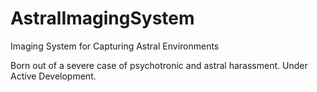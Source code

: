 # AstralImagingSystem
Imaging System for Capturing Astral Environments

Born out of a severe case of psychotronic and astral harassment. 
Under Active Development. 
